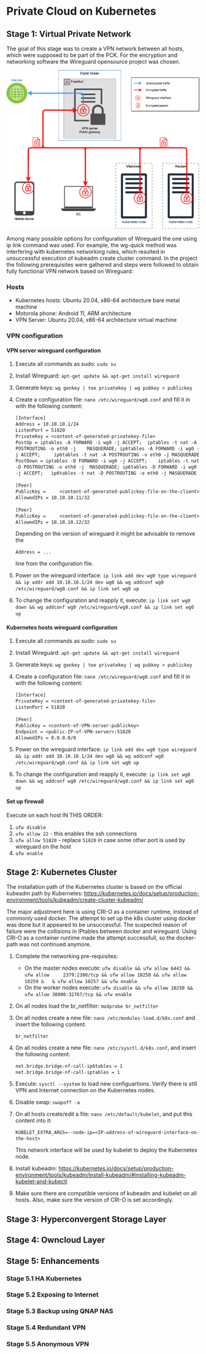 # Private Cloud on Kubernetes <!-- omit in toc -->

## Stage 1: Virtual Private Network
The goal of this stage was to create a VPN network between all hosts, which were supposed to be part of the PCK. For the encryption and networking software the Wireguard opensource project was chosen. 

![Diagram](VPN.drawio.png)

Among many possible options for configuration of Wireguard the one using ip link command was used. For example, the wg-quick method was interfering with kubernetes networking rules, which resulted in unsuccessful execution of kubeadm create cluster command. In the project the following prerequisites were gathered and steps were followed to obtain fully functional VPN network based on Wireguard:

### Hosts
- Kubernetes hosts: Ubuntu 20.04, x86-64 architecture bare metal machine
- Motorola phone: Android 11, ARM architecture
- VPN Server: Ubuntu 20.04, x86-64 architecture virtual machine
### VPN configuration
#### VPN server wireguard configuration
1. Execute all commands as sudo: `sudo su` 
2. Install Wireguard: `apt-get update && apt-get install wireguard`
3. Generate keys: `wg genkey | tee privatekey | wg pubkey > publickey`
4. Create a configuration file: `nano /etc/wireguard/wg0.conf` and fill it in with the following content:
    ```
    [Interface]
    Address = 10.10.10.1/24
    ListenPort = 51820
    PrivateKey = <content-of-generated-privatekey-file>
    PostUp = iptables -A FORWARD -i wg0 -j ACCEPT;  iptables -t nat -A POSTROUTING -o eth0 -j    MASQUERADE; ip6tables -A FORWARD -i wg0 -j ACCEPT;     ip6tables -t nat -A POSTROUTING -o eth0 -j MASQUERADE
    PostDown = iptables -D FORWARD -i wg0 -j ACCEPT;    iptables -t nat -D POSTROUTING -o eth0 -j  MASQUERADE; ip6tables -D FORWARD -i wg0 -j ACCEPT;   ip6tables -t nat -D POSTROUTING -o eth0 -j MASQUERADE

    [Peer]
    PublicKey =     <content-of-generated-publickey-file-on-the-client>
    AllowedIPs = 10.10.10.11/32

    [Peer]
    PublicKey =     <content-of-generated-publickey-file-on-the-client>
    AllowedIPs = 10.10.10.12/32
    ```
    Depending on the version of wireguard it might be   advisable to remove the 
    ```
    Address = ...
    ``` 
    line from the configuration file.

5. Power on the wireguard interface: `ip link add dev wg0 type wireguard && ip addr add 10.10.10.1/24 dev wg0 && wg addconf wg0 /etc/wireguard/wg0.conf && ip link set wg0 up`

6. To change the configuration and reapply it, execute: `ip link set wg0 down && wg addconf wg0 /etc/wireguard/wg0.conf && ip link set wg0 up`

#### Kubernetes hosts wireguard configuration
1. Execute all commands as sudo: `sudo su` 
2. Install Wireguard: `apt-get update && apt-get install wireguard`
3. Generate keys: `wg genkey | tee privatekey | wg pubkey > publickey`
4. Create a configuration file: `nano /etc/wireguard/wg0.conf` and fill it in with the following content:
    ```
    [Interface]
    PrivateKey = <content-of-generated-privatekey-file>
    ListenPort = 51820

    [Peer]
    PublicKey = <content-of-VPN-server-publickey>
    Endpoint = <public-IP-of-VPN-server>:51820
    AllowedIPs = 0.0.0.0/0
    ```
5. Power on the wireguard interface: `ip link add dev wg0 type wireguard && ip addr add 10.10.10.1/24 dev wg0 && wg addconf wg0 /etc/wireguard/wg0.conf && ip link set wg0 up`

6. To change the configuration and reapply it, execute: `ip link set wg0 down && wg addconf wg0 /etc/wireguard/wg0.conf && ip link set wg0 up`

#### Set up firewall
Execute on each host IN THIS ORDER:
1. `ufw disable`
2. `ufw allow 22` - this enables the ssh connections
3. `ufw allow 51820` - replace `51820` in case some other port is used by wireguard on the host
4. `ufw enable`

## Stage 2: Kubernetes Cluster
The installation path of the Kubernetes cluster is based on the official kubeadm path by Kubernetes:
https://kubernetes.io/docs/setup/production-environment/tools/kubeadm/create-cluster-kubeadm/

The major adjustment here is using CRI-O as a container runtime, instead of commonly used docker. The attempt to set up the k8s cluster using docker was done but it appeared to be unsuccessful. The suspected reason of failure were the collisions in IPtables between docker and wireguard. Using CRI-O as a container runtime made the attempt successfull, so the docker-path was not continued anymore.

1. Complete the networking pre-requisites: 
    - On the master nodes execute: 
    `ufw disable && ufw allow 6443 && ufw allow     2379:2380/tcp && ufw allow 10250 && ufw allow 10259 &   & ufw allow 10257 && ufw enable` 
    - On the worker nodes execute: `ufw disable && ufw allow 10250 && ufw allow 30000:32767/tcp && ufw enable`
2. On all nodes load the br_netfilter: `modprobe br_netfilter`
3. On all nodes create a new file: `nano /etc/modules-load.d/k8s.conf` and insert the following content:
    ```
    br_netfilter
    ```
4.	On all nodes create a new file: `nano /etc/sysctl.d/k8s.conf`, and insert the following content:
    ```
    net.bridge.bridge-nf-call-ip6tables = 1
    net.bridge.bridge-nf-call-iptables = 1
    ```
5. Execute: `sysctl --system` to load new configuartions. Verify there is still VPN and Internet connection on the Kubernetes nodes.

6. Disable swap: `swapoff -a`

7. On all hosts create/edit a file: `nano /etc/default/kubelet`, and put this content into it:
    ```
    KUBELET_EXTRA_ARGS=--node-ip=<IP-address-of-wireguard-interface-on-the-host>
    ```
    This network interface will be used by kubelet to deploy the Kubernetes node.

8. Install kubeadm: https://kubernetes.io/docs/setup/production-environment/tools/kubeadm/install-kubeadm/#installing-kubeadm-kubelet-and-kubectl

9. Make sure there are compatible versions of kubeadm and kubelet on all hosts. Also, make sure the version of CRI-O is set accordingly.





## Stage 3: Hyperconvergent Storage Layer



## Stage 4: Owncloud Layer



## Stage 5: Enhancements
### Stage 5.1 HA Kubernetes
### Stage 5.2 Exposing to Internet
### Stage 5.3 Backup using QNAP NAS
### Stage 5.4 Redundant VPN
### Stage 5.5 Anonymous VPN